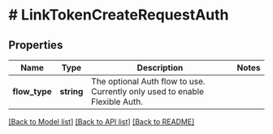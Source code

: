 # # LinkTokenCreateRequestAuth

## Properties

Name | Type | Description | Notes
------------ | ------------- | ------------- | -------------
**flow_type** | **string** | The optional Auth flow to use. Currently only used to enable Flexible Auth. |

[[Back to Model list]](../../README.md#models) [[Back to API list]](../../README.md#endpoints) [[Back to README]](../../README.md)
